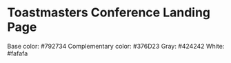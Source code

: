 # Toastmasters Conference Landing Page

Base color: #792734
Complementary color: #376D23
Gray: #424242
White: #fafafa
